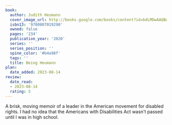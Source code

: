 ```yaml
---
book:
  author: Judith Heumann
  cover_image_url: http://books.google.com/books/content?id=bdLMDwAAQBAJ&printsec=frontcover&img=1&zoom=1&edge=curl&source=gbs_api
  isbn13: '9780807019290'
  owned: false
  pages: '234'
  publication_year: '2020'
  series: ''
  series_position: ''
  spine_color: '#b4a98f'
  tags: ''
  title: Being Heumann
plan:
  date_added: 2023-08-14
review:
  date_read:
  - 2023-08-14
  rating: 5
---
```

A brisk, moving memoir of a leader in the American movement for disabled rights. I had no idea that the Americans with Disabilities Act wasn't passed until I was in high school.
